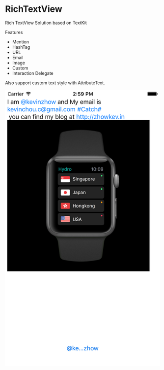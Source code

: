 # RichTextView

Rich TextView Solution based on TextKit

Features

- Mention
- HashTag
- URL
- Email
- Image
- Custom
- Interaction Delegate

Also support custom text style with AttributeText.

![1](1.png)
